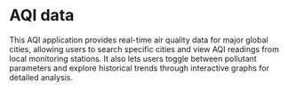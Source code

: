 # AQI data
This AQI application provides real-time air quality data for major global cities, allowing users to search specific cities and view AQI readings from local monitoring stations. It also lets users toggle between pollutant parameters and explore historical trends through interactive graphs for detailed analysis.
